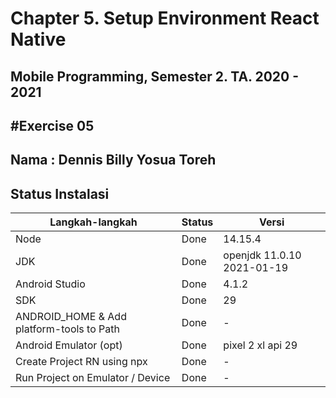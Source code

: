 # Chapter 5. Setup Environment React Native

## Mobile Programming, Semester 2. TA. 2020 - 2021

## #Exercise 05

## Nama : Dennis Billy Yosua Toreh

## Status Instalasi

| Langkah-langkah                           | Status | Versi                       |
| ----------------------------------------- | ------ | --------------------------- |
| Node                                      | Done   | 14.15.4                     |
| JDK                                       | Done   | openjdk 11.0.10 2021-01-19  |
| Android Studio                            | Done   | 4.1.2                       |
| SDK                                       | Done   | 29                          |
| ANDROID_HOME & Add platform-tools to Path | Done   | -                           |
| Android Emulator (opt)                    | Done   | pixel 2 xl api 29           |
| Create Project RN using npx               | Done   | -                           |
| Run Project on Emulator / Device          | Done   | -                           |
